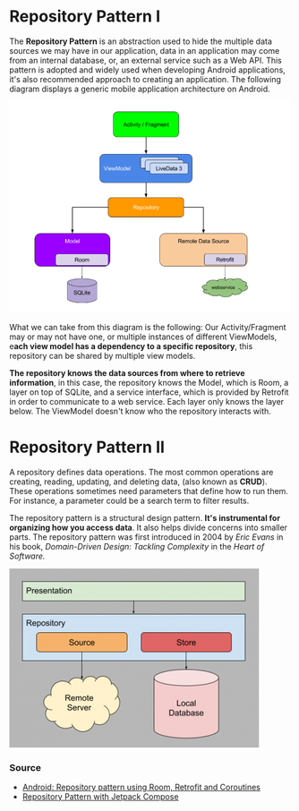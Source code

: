 # Repository Pattern I
The **Repository Pattern** is an abstraction used to hide the multiple data sources we may have in
our application, data in an application may come from an internal database, or, an external service
such as a Web API. This pattern is adopted and widely used when developing Android applications, 
it's also recommended approach to creating an application. The following diagram displays a generic
mobile application architecture on Android.

![Repository Pattern Arch Diagram](../res/repository_arch.png)

What we can take from this diagram is the following:
Our Activity/Fragment may or may not have one, or multiple instances of different ViewModels, e**ach
view model has a dependency to a specific repository**, this repository can be shared by multiple view
models.

**The repository knows the data sources from where to retrieve information**, in this case, the repository
knows the Model, which is Room, a layer on top of SQLite, and a service interface, which is provided
by Retrofit in order to communicate to a web service. Each layer only knows the layer below. The 
ViewModel doesn't know who the repository interacts with.

# Repository Pattern II
A repository defines data operations. The most common operations are creating, reading, updating,
and deleting data, (also known as **CRUD**). These operations sometimes need parameters that define
how to run them. For instance, a parameter could be a search term to filter results.

The repository pattern is a structural design pattern. **It's instrumental for organizing how you
access data**. It also helps divide concerns into smaller parts. The repository pattern was first
introduced in 2004 by _Eric Evans_ in his book, _Domain-Driven Design: Tackling Complexity_ in the
_Heart of Software._

![Repository Pattern Arch Diagram](../res/repository_arch_2.png)

### Source
* [Android: Repository pattern using Room, Retrofit and Coroutines ](https://dev.to/rodrassilva/android-repository-pattern-using-room-retrofit-and-coroutines-58kb)
* [Repository Pattern with Jetpack Compose](https://www.raywenderlich.com/24509368-repository-pattern-with-jetpack-compose#toc-anchor-002)